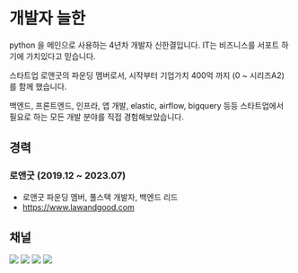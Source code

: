 # 개발자 늘한

python 을 메인으로 사용하는 4년차 개발자 신한결입니다.
IT는 비즈니스를 서포트 하기에 가치있다고 믿습니다.

스타트업 로앤굿의 파운딩 멤버로서,
시작부터 기업가치 400억 까지 (0 ~ 시리즈A2) 를 함께 했습니다.

백엔드, 프론트엔드, 인프라, 앱 개발, elastic, airflow, bigquery 등등
스타트업에서 필요로 하는 모든 개발 분야를 직접 경험해보았습니다.

## 경력

### 로앤굿 (2019.12 ~ 2023.07)

-   로앤굿 파운딩 멤버, 풀스택 개발자, 백엔드 리드
-   https://www.lawandgood.com

## 채널

[![](https://img.shields.io/static/v1?label=&message=Blog&color=00FFFF)](https://blog.neulhan.com)
[![](https://img.shields.io/static/v1?label=&message=Github&color=181717&logo=Github)](https://github.com/Neulhan/)
[![](https://img.shields.io/static/v1?label=&message=LinkedIn&color=0A66C2&logo=LinkedIn)](https://www.linkedin.com/in/%EC%8B%A0%ED%95%9C%EA%B2%B0/)
[![](https://img.shields.io/static/v1?label=&message=YouTube&color=FF0000&logo=YouTube)](https://www.youtube.com/channel/UCdrsvg9_y6njpdQZsSP-Tbw)
